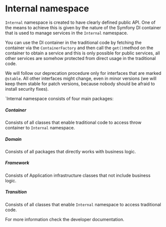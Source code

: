 Internal namespace
===================

`Internal` namespace is created to have clearly defined public API.
One of the means to achieve this is given by the nature of the Symfony DI container that is
used to manage services in the `Internal` namespace.

You can use the DI container in the traditional code by fetching the container via
the `ContainerFactory` and then call the `get()`method on the container to obtain a service and
this is only possible for public services, all other services are somehow protected from
direct usage in the traditional code.

We will follow our deprecation procedure only for
interfaces that are marked `@stable`. All other interfaces might change, even in minor versions (we will
keep them stable for patch versions, because nobody should be afraid to install security fixes).

`Internal namespace consists of four main packages:

##### Container

Consists of all classes that enable traditional code to access throw container to `Internal` namespace.

##### Domain

Consists of all packages that directly works with business logic.

##### Framework

Consists of Application infrastructure classes that not include business logic.

##### Transition

Consists of all classes that enable `Internal` namespace to access traditional code.

For more information check the developer documentation.
